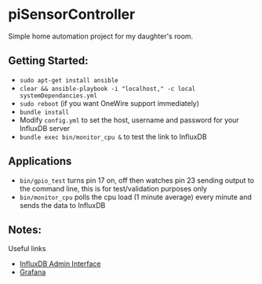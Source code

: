 # piSensorController
Simple home automation project for my daughter's room.

## Getting Started:
 - `sudo apt-get install ansible`
 - `clear && ansible-playbook -i "localhost," -c local systemDependancies.yml`
 - `sudo reboot` (if you want OneWire support immediately)
 - `bundle install`
 - Modify `config.yml` to set the host, username and password for your InfluxDB server
 - `bundle exec bin/monitor_cpu &` to test the link to InfluxDB

## Applications
 - `bin/gpio_test` turns pin 17 on, off then watches pin 23 sending output to the command line, this is for test/validation purposes only
 - `bin/monitor_cpu` polls the cpu load (1 minute average) every minute and sends the data to InfluxDB

## Notes:
Useful links
 - [InfluxDB Admin Interface](http://influxdb-server:8083/)
 - [Grafana](http://grafana-server:3000/)
